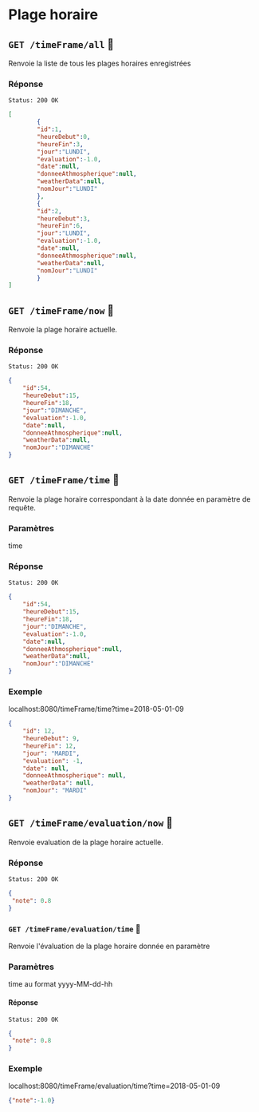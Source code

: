 # Plage horaire

## `GET /timeFrame/all` :key:
Renvoie la liste de tous les plages horaires enregistrées

### Réponse

```
Status: 200 OK
```

```json
[
        {           
        "id":1,
        "heureDebut":0,
        "heureFin":3,
        "jour":"LUNDI",
        "evaluation":-1.0,
        "date":null,
        "donneeAthmospherique":null,
        "weatherData":null,
        "nomJour":"LUNDI"
        },
        {
        "id":2,
        "heureDebut":3,
        "heureFin":6,
        "jour":"LUNDI",
        "evaluation":-1.0,
        "date":null,
        "donneeAthmospherique":null,
        "weatherData":null,
        "nomJour":"LUNDI"
        }
]
```
## `GET /timeFrame/now` :key:
Renvoie la plage horaire actuelle.

### Réponse

```
Status: 200 OK
```

```json
{
    "id":54,
    "heureDebut":15,
    "heureFin":18,
    "jour":"DIMANCHE",
    "evaluation":-1.0,
    "date":null,
    "donneeAthmospherique":null,
    "weatherData":null,
    "nomJour":"DIMANCHE"
}
```

## `GET /timeFrame/time` :key:
Renvoie la plage horaire correspondant à la date donnée en paramètre de requête.

### Paramètres
time
### Réponse

```
Status: 200 OK
```

```json
{
    "id":54,
    "heureDebut":15,
    "heureFin":18,
    "jour":"DIMANCHE",
    "evaluation":-1.0,
    "date":null,
    "donneeAthmospherique":null,
    "weatherData":null,
    "nomJour":"DIMANCHE"
}
```

### Exemple
localhost:8080/timeFrame/time?time=2018-05-01-09
```json
{
    "id": 12,
    "heureDebut": 9,
    "heureFin": 12,
    "jour": "MARDI",
    "evaluation": -1,
    "date": null,
    "donneeAthmospherique": null,
    "weatherData": null,
    "nomJour": "MARDI"
}
```

## `GET /timeFrame/evaluation/now` :key:
Renvoie evaluation de  la plage horaire actuelle.

### Réponse

```
Status: 200 OK
```

```json
{
 "note": 0.8
}
```

### `GET /timeFrame/evaluation/time` :key:
Renvoie l'évaluation de la plage horaire donnée en paramètre

### Paramètres
time au format yyyy-MM-dd-hh
#### Réponse

```
Status: 200 OK
```

```json
{
 "note": 0.8
}
```

### Exemple
localhost:8080/timeFrame/evaluation/time?time=2018-05-01-09
```json
{"note":-1.0}
```
